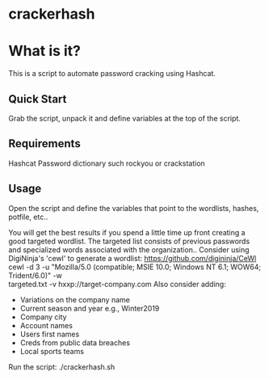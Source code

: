 # crackerhash

What is it?
===========
This is a script to automate password cracking using Hashcat. 

Quick Start
------------
Grab the script, unpack it and define variables at the top of the script.

Requirements
------------
Hashcat
Password dictionary such rockyou or crackstation

Usage
-----
Open the script and define the variables that point to the wordlists, hashes, potfile, etc..
 
You will get the best results if you spend a little time up front creating a good targeted wordlist.
The targeted list consists of previous passwords and specialized words associated with the organization..
Consider using DigiNinja's 'cewl' to generate a wordlist: https://github.com/digininja/CeWl
     cewl -d 3 -u "Mozilla/5.0 (compatible; MSIE 10.0; Windows NT 6.1; WOW64; Trident/6.0)" -w \
     targeted.txt -v hxxp://target-company.com
Also consider adding: 
* Variations on the company name
* Current season and year e.g., Winter2019
* Company city
* Account names
* Users first names
* Creds from public data breaches
* Local sports teams

Run the script:     ./crackerhash.sh


